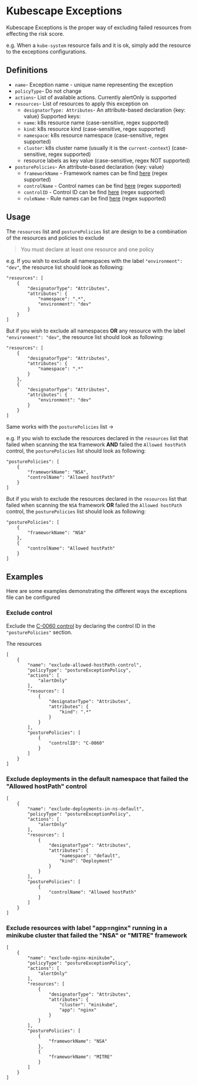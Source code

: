 # Kubescape Exceptions

Kubescape Exceptions is the proper way of excluding failed resources from effecting the risk score.

e.g. When a `kube-system` resource fails and it is ok, simply add the resource to the exceptions configurations.

## Definitions


* `name`- Exception name - unique name representing the exception
* `policyType`- Do not change
* `actions`- List of available actions. Currently alertOnly is supported
* `resources`- List of resources to apply this exception on
    * `designatorType: Attributes`- An attribute-based declaration {key: value}
    Supported keys:
    * `name`: k8s resource name (case-sensitive, regex supported)
    * `kind`: k8s resource kind (case-sensitive, regex supported)
    * `namespace`: k8s resource namespace (case-sensitive, regex supported)
    * `cluster`: k8s cluster name (usually it is the `current-context`) (case-sensitive, regex supported)
    * resource labels as key value (case-sensitive, regex NOT supported)
* `posturePolicies`- An attribute-based declaration {key: value}
    * `frameworkName` - Framework names can be find [here](https://github.com/armosec/regolibrary/tree/master/frameworks) (regex supported)
    * `controlName` - Control names can be find [here](https://github.com/armosec/regolibrary/tree/master/controls) (regex supported)
    * `controlID` - Control ID can be find [here](https://github.com/armosec/regolibrary/tree/master/controls) (regex supported)
    * `ruleName` - Rule names can be find [here](https://github.com/armosec/regolibrary/tree/master/rules) (regex supported)
 

## Usage

The `resources` list and `posturePolicies` list are design to be a combination of the resources and policies to exclude
> You must declare at least one resource and one policy

e.g. If you wish to exclude all namespaces with the label `"environment": "dev"`, the resource list should look as following:
```
"resources": [
    {
        "designatorType": "Attributes",
        "attributes": {
            "namespace": ".*",
            "environment": "dev"
        }
    }
]
```

But if you wish to exclude all namespaces **OR** any resource with the label `"environment": "dev"`, the resource list should look as following:
```
"resources": [
    {
        "designatorType": "Attributes",
        "attributes": {
            "namespace": ".*"
        }
    },
    {
        "designatorType": "Attributes",
        "attributes": {
            "environment": "dev"
        }
    }
]
```

Same works with the `posturePolicies` list ->

e.g. If you wish to exclude the resources declared in the `resources` list that failed when scanning the `NSA` framework **AND** failed the `Allowed hostPath` control, the `posturePolicies` list should look as following:
```
"posturePolicies": [
    {
        "frameworkName": "NSA",
        "controlName": "Allowed hostPath" 
    }
]
```

But if you wish to exclude the resources declared in the `resources` list that failed when scanning the `NSA` framework **OR** failed the `Allowed hostPath` control, the `posturePolicies` list should look as following:
```
"posturePolicies": [
    {
        "frameworkName": "NSA" 
    },
    {
        "controlName": "Allowed hostPath" 
    }
]
```

## Examples

Here are some examples demonstrating the different ways the exceptions file can be configured


### Exclude  control

Exclude the [C-0060 control](https://github.com/armosec/regolibrary/blob/master/controls/allowedhostpath.json#L2) by declaring the control ID in the `"posturePolicies"` section.

The resources

```
[
    {
        "name": "exclude-allowed-hostPath-control",
        "policyType": "postureExceptionPolicy",
        "actions": [
            "alertOnly"
        ],
        "resources": [
            {
                "designatorType": "Attributes",
                "attributes": {
                    "kind": ".*"
                }
            }
        ],
        "posturePolicies": [
            {
                "controlID": "C-0060" 
            }
        ]
    }
]
```

### Exclude deployments in the default namespace that failed the "Allowed hostPath" control 
```
[
    {
        "name": "exclude-deployments-in-ns-default",
        "policyType": "postureExceptionPolicy",
        "actions": [
            "alertOnly"
        ],
        "resources": [
            {
                "designatorType": "Attributes",
                "attributes": {
                    "namespace": "default",
                    "kind": "Deployment"
                }
            }
        ],
        "posturePolicies": [
            {
                "controlName": "Allowed hostPath" 
            }
        ]
    }
]
```

### Exclude resources with label "app=nginx" running in a minikube cluster that failed the "NSA" or "MITRE" framework 
```
[
    {
        "name": "exclude-nginx-minikube",
        "policyType": "postureExceptionPolicy",
        "actions": [
            "alertOnly"
        ],
        "resources": [
            {
                "designatorType": "Attributes",
                "attributes": {
                    "cluster": "minikube",
                    "app": "nginx"
                }
            }
        ],
        "posturePolicies": [
            {
                "frameworkName": "NSA" 
            },
            {
                "frameworkName": "MITRE" 
            }
        ]
    }
]
```